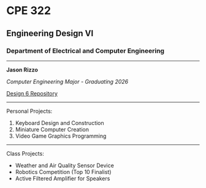 # CPE 322
## Engineering Design VI 
### Department of Electrical and Computer Engineering 
---
**Jason Rizzo** 

*Computer Engineering Major - Graduating 2026* 

[Design 6 Repository](https://github.com/jason-rizzo/Design-6-CPE-322/)

---
Personal Projects: 

1. Keyboard Design and Construction
2. Miniature Computer Creation
3. Video Game Graphics Programming 

--- 
Class Projects: 
- Weather and Air Quality Sensor Device
- Robotics Competition (Top 10 Finalist)
- Active Filtered Amplifier for Speakers
